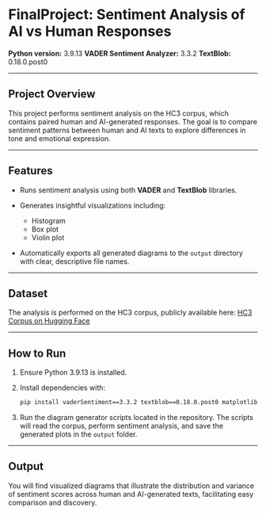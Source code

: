 # FinalProject: Sentiment Analysis of AI vs Human Responses

**Python version:** 3.9.13
**VADER Sentiment Analyzer:** 3.3.2
**TextBlob:** 0.18.0.post0

---

## Project Overview

This project performs sentiment analysis on the HC3 corpus, which contains paired human and AI-generated responses. The goal is to compare sentiment patterns between human and AI texts to explore differences in tone and emotional expression.

---

## Features

* Runs sentiment analysis using both **VADER** and **TextBlob** libraries.
* Generates insightful visualizations including:

  * Histogram
  * Box plot
  * Violin plot
* Automatically exports all generated diagrams to the `output` directory with clear, descriptive file names.

---

## Dataset

The analysis is performed on the HC3 corpus, publicly available here:
[HC3 Corpus on Hugging Face](https://huggingface.co/datasets/Hello-SimpleAI/HC3)

---

## How to Run

1. Ensure Python 3.9.13 is installed.
2. Install dependencies with:

   ```bash
   pip install vaderSentiment==3.3.2 textblob==0.18.0.post0 matplotlib seaborn pandas
   ```
3. Run the diagram generator scripts located in the repository. The scripts will read the corpus, perform sentiment analysis, and save the generated plots in the `output` folder.

---

## Output

You will find visualized diagrams that illustrate the distribution and variance of sentiment scores across human and AI-generated texts, facilitating easy comparison and discovery.
